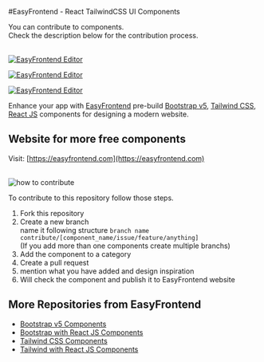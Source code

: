 #EasyFrontend - React TailwindCSS UI Components

You can contribute to components. <br />
Check the description below for the contribution process. 
<br /><br />

[![EasyFrontend Editor](https://assets.easyfrontend.com/tailwind/images/banner/easyfrontend_at1.png)](http://easyfrontend.com/)

[![EasyFrontend Editor](https://assets.easyfrontend.com/tailwind/images/banner/easyfrontend_at2.png)](http://easyfrontend.com/)

[![EasyFrontend Editor](https://assets.easyfrontend.com/tailwind/images/banner/easyfrontend_at3.png)](http://easyfrontend.com/)


Enhance your app with [EasyFrontend](https://easyfrontend.com) pre-build [Bootstrap v5](https://easyfrontend.com/bootstrap), [Tailwind CSS](https://easyfrontend.com/tailwind), [React JS](https://easyfrontend.com/react-js)
components for designing a modern website.

## Website for more free components




Visit: [https://easyfrontend.com](https://easyfrontend.com)
<br /> <br />

![how to contribute](https://assets.easyfrontend.com/uploads/block-banner/contribute.png)

 To contribute to this repository follow those steps. 
 1. Fork this repository
 2. Create a new branch <br />
 name it following structure  `branch name contribute/[component_name/issue/feature/anything]` <br />  (If you add more than one components create multiple branchs)
 3. Add the component to a category
 4. Create a pull request
 5. mention what you have added and design inspiration
 6. Will check the component and publish it to EasyFrontend website


## More Repositories from EasyFrontend

- [Bootstrap v5 Components](https://github.com/EasyFrontend-com/html-bootstrap-components)
- [Bootstrap with React JS Components](https://github.com/EasyFrontend-com/react-bootstrap-components)
- [Tailwind CSS Components](https://github.com/EasyFrontend-com/html-tailwindcss-components)
- [Tailwind with React JS Components](https://github.com/EasyFrontend-com/react-tailwindcss-components)

